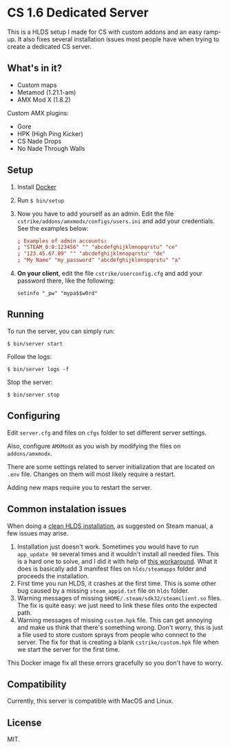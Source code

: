 # CS 1.6 Dedicated Server

This is a HLDS setup I made for CS with custom addons and an easy ramp-up. It
also fixes several installation issues most people have when trying to create a
dedicated CS server.

## What's in it?

* Custom maps
* Metamod (1.21.1-am)
* AMX Mod X (1.8.2)

Custom AMX plugins:

* Gore
* HPK (High Ping Kicker)
* CS Nade Drops
* No Nade Through Walls

## Setup

1. Install [Docker](https://www.docker.com/)
2. Run `$ bin/setup`
3. Now you have to add yourself as an admin. Edit the file
   `cstrike/addons/amxmodx/configs/users.ini` and add your credentials. See the
   examples below:

   ```conf
   ; Examples of admin accounts:
   ; "STEAM_0:0:123456" "" "abcdefghijklmnopqrstu" "ce"
   ; "123.45.67.89" "" "abcdefghijklmnopqrstu" "de"
   ; "My Name" "my_password" "abcdefghijklmnopqrstu" "a"
   ```

4. **On your client**, edit the file `cstrike/userconfig.cfg` and add your
   password there, like the following:

   ```
   setinfo "_pw" "mypa$$w0rd"
   ```

## Running

To run the server, you can simply run:

`$ bin/server start`

Follow the logs:

`$ bin/server logs -f`

Stop the server:

`$ bin/server stop`

## Configuring

Edit `server.cfg` and files on `cfgs` folder to set different server settings.

Also, configure `AMXModX` as you wish by modifying the files on
`addons/amxmodx`.

There are some settings related to server initialization that are located on
`.env` file. Changes on them will most likely require a restart.

Adding new maps require you to restart the server.

## Common instalation issues

When doing a [clean HLDS
installation](https://developer.valvesoftware.com/wiki/SteamCMD#Linux), as
suggested on Steam manual, a few issues may arise.

1. Installation just doesn't work. Sometimes you would have to run `app_update
   90` several times and it wouldn't install all needed files. This is a hard
   one to solve, and I did it with help of [this
   workaround](https://danielgibbs.co.uk/2013/11/hlds-steamcmd-workaround-appid-90/).
   What it does is basically add 3 manifest files on `hlds/steamapps` folder
   and proceeds the installation.
2. First time you run HLDS, it crashes at the first time. This is some other
   bug caused by a missing `steam_appid.txt` file on `hlds` folder.
3. Warning messages of missing `$HOME/.steam/sdk32/steamclient.so` files. The
   fix is quite easy: we just need to link these files onto the expected path.
4. Warning messages of missing `custom.hpk` file. This can get annoying and
   make us think that there's something wrong. Don't worry, this is just a file
   used to store custom sprays from people who connect to the server. The fix
   for that is creating a blank `cstrike/custom.hpk` file when we start the
   server for the first time.

This Docker image fix all these errors gracefully so you don't have to worry.

## Compatibility

Currently, this server is compatible with MacOS and Linux.

## License

MIT.
